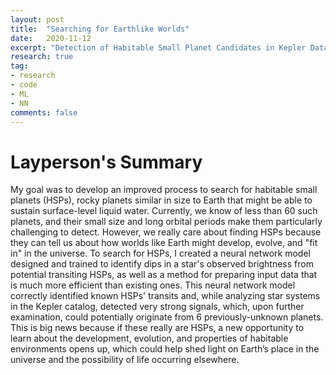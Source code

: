 ```yaml
---
layout: post
title:  "Searching for Earthlike Worlds"
date:   2020-11-12
excerpt: "Detection of Habitable Small Planet Candidates in Kepler Data with a Deep Neural Network"
research: true
tag:
- research
- code
- ML
- NN
comments: false
---
```



# Layperson's Summary


My goal was to develop an improved process to search for habitable small planets (HSPs), rocky planets
similar in size to Earth that might be able to sustain surface-level liquid water. Currently, we know of less
than 60 such planets, and their small size and long orbital periods make them particularly challenging to
detect. However, we really care about finding HSPs because they can tell us about how worlds like Earth
might develop, evolve, and "fit in" in the universe. To search for HSPs, I created a neural network model
designed and trained to identify dips in a star's observed brightness from potential transiting HSPs, as
well as a method for preparing input data that is much more efficient than existing ones. This neural
network model correctly identified known HSPs' transits and, while analyzing star systems in the Kepler
catalog, detected very strong signals, which, upon further examination, could potentially originate from 6
previously-unknown planets. This is big news because if these really are HSPs, a new opportunity to learn
about the development, evolution, and properties of habitable environments opens up, which could help
shed light on Earth’s place in the universe and the possibility of life occurring elsewhere.
